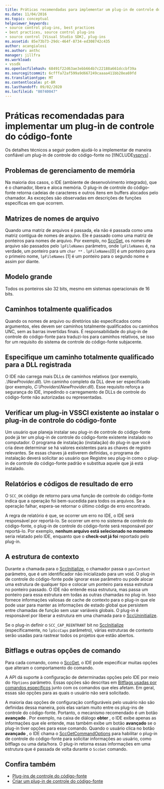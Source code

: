 ```yaml
---
title: Práticas recomendadas para implementar um plug-in de controle do código-fonte | Microsoft Docs
ms.date: 11/04/2016
ms.topic: conceptual
helpviewer_keywords:
- source control plug-ins, best practices
- best practices, source control plug-ins
- source control [Visual Studio SDK], plug-ins
ms.assetid: 85e73b73-29dc-464f-8734-ed308742c435
author: acangialosi
ms.author: anthc
manager: jillfra
ms.workload:
- vssdk
ms.openlocfilehash: 68491f22d63ae3ebb664b7c22188a661dccbf39a
ms.sourcegitcommit: 6cfffa72af599a9d667249caaaa411bb28ea69fd
ms.translationtype: MT
ms.contentlocale: pt-BR
ms.lasthandoff: 09/02/2020
ms.locfileid: "80740047"
---
```

# <a name="best-practices-for-implementing-a-source-control-plug-in"></a>Práticas recomendadas para implementar um plug-in de controle do código-fonte
Os detalhes técnicos a seguir podem ajudá-lo a implementar de maneira confiável um plug-in de controle do código-fonte no [!INCLUDE[vsprvs](../code-quality/includes/vsprvs_md.md)] .

## <a name="memory-management-issues"></a>Problemas de gerenciamento de memória
 Na maioria dos casos, o IDE (ambiente de desenvolvimento integrado), que é o chamador, libera e aloca memória. O plug-in de controle do código-fonte retorna cadeias de caracteres e outros itens em buffers alocados pelo chamador. As exceções são observadas em descrições de funções específicas em que ocorrem.

## <a name="arrays-of-file-names"></a>Matrizes de nomes de arquivo
 Quando uma matriz de arquivos é passada, ela não é passada como uma matriz contígua de nomes de arquivo. Ele é passado como uma matriz de ponteiros para nomes de arquivo. Por exemplo, no [SccGet](../extensibility/sccget-function.md), os nomes de arquivo são passados pelo `lpFileNames` parâmetro, onde `lpFileNames` é, na verdade, um ponteiro para um `char **` . `lpFileNames`[0] é um ponteiro para o primeiro nome, `lpFileNames` [1] é um ponteiro para o segundo nome e assim por diante.

## <a name="large-model"></a>Modelo grande
 Todos os ponteiros são 32 bits, mesmo em sistemas operacionais de 16 bits.

## <a name="fully-qualified-paths"></a>Caminhos totalmente qualificados
 Quando os nomes de arquivo ou diretórios são especificados como argumentos, eles devem ser caminhos totalmente qualificados ou caminhos UNC, sem as barras invertidas finais. É responsabilidade do plug-in de controle do código-fonte para traduzi-los para caminhos relativos, se isso for um requisito do sistema de controle do código-fonte subjacente.

## <a name="specify-a-fully-qualified-path-for-the-registered-dll"></a>Especifique um caminho totalmente qualificado para a DLL registrada
 O IDE não carrega mais DLLs de caminhos relativos (por exemplo, *.\NewProvider.dll*). Um caminho completo da DLL deve ser especificado (por exemplo, *C:\Providers\NewProvider.dll*). Esse requisito reforça a segurança do IDE, impedindo o carregamento de DLLs de controle do código-fonte não autorizadas ou representadas.

## <a name="check-for-an-existing-vssci-plug-in-when-you-install-your-source-control-plug-in"></a>Verificar um plug-in VSSCI existente ao instalar o plug-in de controle do código-fonte
 Um usuário que planeja instalar seu plug-in de controle do código-fonte pode já ter um plug-in de controle do código-fonte existente instalado no computador. O programa de instalação (instalação) do plug-in que você cria deve determinar se há valores existentes para as chaves de registro relevantes. Se essas chaves já estiverem definidas, o programa de instalação deverá solicitar ao usuário que Registre seu plug-in como o plug-in de controle do código-fonte padrão e substitua aquele que já está instalado.

## <a name="error-result-codes-and-reporting"></a>Relatórios e códigos de resultado de erro
 O `SCC_OK` código de retorno para uma função de controle do código-fonte indica que a operação foi bem-sucedida para todos os arquivos. Se a operação falhar, espera-se retornar o último código de erro encontrado.

 A regra de relatório é que, se ocorrer um erro no IDE, o IDE será responsável por reportá-lo. Se ocorrer um erro no sistema de controle do código-fonte, o plug-in de controle do código-fonte será responsável por reportá-lo. Por exemplo, **nenhum arquivo está selecionado no momento** seria relatado pelo IDE, enquanto que o **check-out já foi** reportado pelo plug-in.

## <a name="the-context-structure"></a>A estrutura de contexto
 Durante a chamada para o [SccInitialize](../extensibility/sccinitialize-function.md), o chamador passa o `ppvContext` parâmetro, que é um identificador não inicializado para um void. O plug-in de controle do código-fonte pode ignorar esse parâmetro ou pode alocar uma estrutura de qualquer tipo e colocar um ponteiro para essa estrutura no ponteiro passado. O IDE não entende essa estrutura, mas passa um ponteiro para essa estrutura em todas as outras chamadas no plug-in. Isso fornece informações valiosas de cache de contexto para o plug-in que ele pode usar para manter as informações de estado global que persistem entre chamadas de função sem usar variáveis globais. O plug-in é responsável por liberar a estrutura em uma chamada para o [SccUninitialize](../extensibility/sccuninitialize-function.md).

 Se o plug-in definir o `SCC_CAP_REENTRANT` bit no [SccInitialize](../extensibility/sccinitialize-function.md) (especificamente, no `lpSccCaps` parâmetro), várias estruturas de contexto serão usadas para rastrear todos os projetos que estão abertos.

## <a name="bitflags-and-other-command-options"></a>Bitflags e outras opções de comando
 Para cada comando, como o [SccGet](../extensibility/sccget-function.md), o IDE pode especificar muitas opções que alteram o comportamento do comando.

 A API dá suporte à configuração de determinadas opções pelo IDE por meio do `fOptions` parâmetro. Essas opções são descritas em [Bitflags usadas por comandos específicos](../extensibility/bitflags-used-by-specific-commands.md) junto com os comandos que eles afetam. Em geral, essas são opções para as quais o usuário não será solicitado.

 A maioria das opções de configuração configuráveis pelo usuário não são definidas dessa maneira, pois elas variam muito entre os plug-ins de controle do código-fonte. Portanto, o mecanismo recomendado é um botão **avançado** . Por exemplo, na caixa de diálogo **obter** , o IDE exibe apenas as informações que ele entende, mas também exibe um botão **avançado** se o plug-in tiver opções para esse comando. Quando o usuário clica no botão **avançado** , o IDE chama o [SccGetCommandOptions](../extensibility/sccgetcommandoptions-function.md) para habilitar o plug-in de controle do código-fonte para solicitar informações ao usuário, como bitflags ou uma data/hora. O plug-in retorna essas informações em uma estrutura que é passada de volta durante o `SccGet` comando.

## <a name="see-also"></a>Confira também
- [Plug-ins de controle do código-fonte](../extensibility/source-control-plug-ins.md)
- [Criar um plug-in de controle do código-fonte](../extensibility/internals/creating-a-source-control-plug-in.md)
